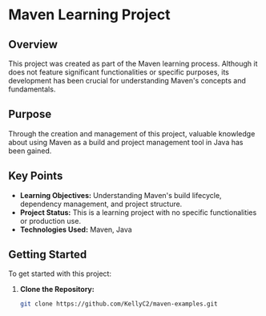 # Maven Learning Project

## Overview

This project was created as part of the Maven learning process. Although it does not feature significant functionalities or specific purposes, its development has been crucial for understanding Maven's concepts and fundamentals. 

## Purpose

Through the creation and management of this project, valuable knowledge about using Maven as a build and project management tool in Java has been gained. 

## Key Points

- **Learning Objectives:** Understanding Maven's build lifecycle, dependency management, and project structure.
- **Project Status:** This is a learning project with no specific functionalities or production use.
- **Technologies Used:** Maven, Java

## Getting Started

To get started with this project:

1. **Clone the Repository:**

   ```bash
   git clone https://github.com/KellyC2/maven-examples.git
